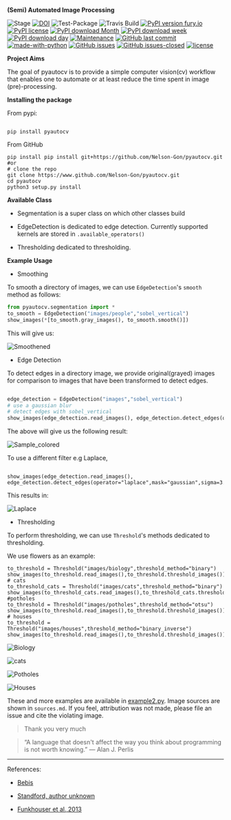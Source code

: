 **(Semi) Automated Image Processing**

![Stage](https://www.repostatus.org/badges/latest/wip.svg) [![DOI](https://zenodo.org/badge/DOI/10.5281/zenodo.3766956.svg)](https://doi.org/10.5281/zenodo.3766956)
![Test-Package](https://github.com/Nelson-Gon/pyautocv/workflows/Test-Package/badge.svg)
![Travis Build](https://travis-ci.com/Nelson-Gon/pyautocv.svg?branch=master)
[![PyPI version fury.io](https://badge.fury.io/py/pyautocv.svg)](https://pypi.python.org/pypi/pyautocv/)
[![PyPI license](https://img.shields.io/pypi/l/pyautocv.svg)](https://pypi.python.org/pypi/pyautocv/)
[![PyPI download Month](https://img.shields.io/pypi/dm/pyautocv.svg)](https://pypi.python.org/pypi/pyautocv/)
[![PyPI download week](https://img.shields.io/pypi/dw/pyautocv.svg)](https://pypi.python.org/pypi/pyautocv/)
[![PyPI download day](https://img.shields.io/pypi/dd/pyautocv.svg)](https://pypi.python.org/pypi/pyautocv/)
[![Maintenance](https://img.shields.io/badge/Maintained%3F-yes-green.svg)](https://GitHub.com/Nelson-Gon/pyautocv/graphs/commit-activity)
[![GitHub last commit](https://img.shields.io/github/last-commit/Nelson-Gon/pyautocv.svg)](https://github.com/Nelson-Gon/pyautocv/commits/master)
[![made-with-python](https://img.shields.io/badge/Made%20with-Python-1f425f.svg)](https://www.python.org/)
[![GitHub issues](https://img.shields.io/github/issues/Nelson-Gon/pyautocv.svg)](https://GitHub.com/Nelson-Gon/pyautocv/issues/)
[![GitHub issues-closed](https://img.shields.io/github/issues-closed/Nelson-Gon/pyautocv.svg)](https://GitHub.com/Nelson-Gon/pyautocv/issues?q=is%3Aissue+is%3Aclosed)
[![license](https://img.shields.io/badge/license-MIT-blue.svg)](https://github.com/Nelson-Gon/pyautocv/blob/master/LICENSE)

**Project Aims**

The goal of pyautocv is to provide a simple computer vision(cv) workflow that enables one to automate 
or at least reduce the time spent in image (pre)-processing. 

**Installing the package**

From pypi:

```

pip install pyautocv

```
From GitHub

```
pip install pip install git+https://github.com/Nelson-Gon/pyautocv.git
#or
# clone the repo
git clone https://www.github.com/Nelson-Gon/pyautocv.git
cd pyautocv
python3 setup.py install

```

**Available Class**

* Segmentation is a super class on which other classes build

* EdgeDetection is dedicated to edge detection. Currently supported kernels are stored in `.available_operators()`

* Thresholding dedicated to thresholding.



**Example Usage**

* Smoothing

To smooth a directory of images, we can use `EdgeDetection`'s `smooth` method as
follows:

```python
from pyautocv.segmentation import *
to_smooth = EdgeDetection("images/people","sobel_vertical")
show_images(*[to_smooth.gray_images(), to_smooth.smooth()])

```

This will give us:

![Smoothened](sample_results/people_smooth.png)


* Edge Detection 

To detect edges in a directory image, we provide original(grayed) images for comparison to
images that have been transformed to detect edges. 

```python 

edge_detection = EdgeDetection("images","sobel_vertical")
# use a gaussian blur
# detect edges with sobel_vertical
show_images(edge_detection.read_images(), edge_detection.detect_edges(operator="sobel_vertical",mask="gaussian",sigma=3.5))

```

The above will give us the following result:


![Sample_colored](./sample_results/sample_sobel_gaussian.png)

To use a different filter e.g Laplace,

```

show_images(edge_detection.read_images(), edge_detection.detect_edges(operator="laplace",mask="gaussian",sigma=3.5))

```

This results in:

![Laplace](./sample_results/gauss_laplace.png)


* Thresholding

To perform thresholding, we can use `Threshold`'s methods dedicated to thresholding.

We use flowers as an example:

```
to_threshold = Threshold("images/biology",threshold_method="binary")
show_images(to_threshold.read_images(),to_threshold.threshold_images())
# cats
to_threshold_cats = Threshold("images/cats",threshold_method="binary")
show_images(to_threshold_cats.read_images(),to_threshold_cats.threshold_images())
#potholes
to_threshold = Threshold("images/potholes",threshold_method="otsu")
show_images(to_threshold.read_images(),to_threshold.threshold_images())
# houses
to_threshold = Threshold("images/houses",threshold_method="binary_inverse")
show_images(to_threshold.read_images(),to_threshold.threshold_images())
```

![Biology](./sample_results/bio_new.png)

![cats](./sample_results/cats_example.png)

![Potholes](./sample_results/potholes_sample.png)

![Houses](./sample_results/houses_bin_inverse.png)

These and more examples are available in [example2.py](./examples/example2.py). Image sources are
shown in `sources.md`. If you feel, attribution was not made, please file an issue
and cite the violating image.

> Thank you very much

> “A language that doesn't affect the way you think about programming is not worth knowing.”
― Alan J. Perlis


---

References:

* [Bebis](https://www.cse.unr.edu/~bebis/CS791E/Notes/EdgeDetection.pdf)

* [Standford, author unknown](https://ai.stanford.edu/~syyeung/cvweb/tutorial3.html)

* [Funkhouser et al.,2013](https://www.cs.princeton.edu/courses/archive/fall13/cos429/lectures/05-segmentation1)
